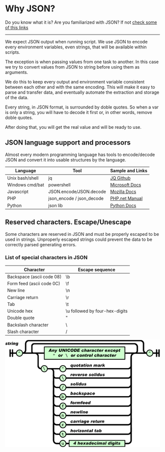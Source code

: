 
# Why JSON?

Do you know what it is? Are you familiarized with JSON? If not <a target="_blank" href="https://www.google.com/search?q=json">check some of this links</a>

******

We expect JSON output when running script. We use JSON to encode every environment variables, even strings, that will be available within scripts.

The exception is when passing values from one task to another. In this case we try to convert values from JSON to string before using them as arguments.

We do this to keep every output and environment variable consistent between each other and with the same encoding.
This will make it easy to parse and transfer data, and eventually automate the extraction and storage of the data.

Every string, in JSON format, is surrounded by doble quotes.
So when a var is only a string, you will have to decode it first or, in other words, remove doble quotes.

After doing that, you will get the real value and will be ready to use.

## JSON language support and processors

Almost every modern programming language has tools to encode/decode JSON and convert it into usable structures by the language.

 | Language        | Tool                      | Sample and Links |
 | -----           | ----                      | ---- |
 | Unix bash/shell | jq                        | <a target="_blank" href="https://stedolan.github.io/jq/">JQ Github</a> |
 | Windows cmd/bat | powershell                | <a target="_blank" href="https://docs.microsoft.com/en-us/powershell/module/microsoft.powershell.utility/convertfrom-json?view=powershell-6">Microsoft Docs</a> |
 | Javascript      | JSON.encode/JSON.decode   | <a target="_blank" href="https://developer.mozilla.org/en-US/docs/Web/JavaScript/Reference/Global_Objects/JSON">Mozilla Docs</a> |
 | PHP             | json_encode / json_decode | <a target="_blank" href="https://www.php.net/manual/en/ref.json.php">PHP.net Manual</a> |
 | Python          | json lib                  | <a target="_blank" href="https://docs.python.org/3/library/json.html">Python Docs</a> |

## Reserved characters. Escape/Unescape

Some characters are reserved in JSON and must be properly escaped to be used in strings.
Unproperly escaped strings could prevent the data to be correctly parsed generating errors.

### List of special characters in JSON

| Character                 | Escape sequence                | 
| -----                     | -----                          | 
| Backspace (ascii code 08) | \b                             | 
| Form feed (ascii code 0C) | \f                             | 
| New line                  | \n                             | 
| Carriage return           | \r                             | 
| Tab                       | \t                             | 
| Unicode hex               | \u followed by four-hex-digits | 
| Double quote              | \"                             | 
| Backslash character       | \\                             | 
| Slash character           | \/                             | 

![JSON](../images/SHLOB.gif)
